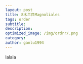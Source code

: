 ```yaml
---
layout: post
title: 8木兰目Magnoliales
tags: order    
subtitle: 
description: 
optimized_image: /img/ordrr/.png
category: 
author: ganlu1994  
---
```



lalala